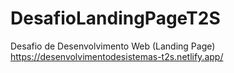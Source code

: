 # DesafioLandingPageT2S
 Desafio de Desenvolvimento Web (Landing Page)
 https://desenvolvimentodesistemas-t2s.netlify.app/

